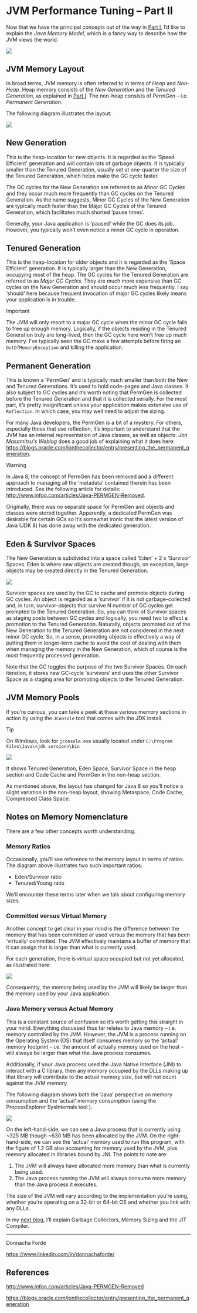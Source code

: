 # JVM Performance Tuning – Part II


Now that we have the principal concepts out of the way in [Part I](./Java%20Performance%20Tuning%20-%20Part%20I%20-%20JVM%20Concepts.md), I’d like to explain the _Java Memory Model_, which is a fancy way to describe how the JVM views the world. 

![](./rcs/duke-learning-curve.png)


## JVM Memory Layout
In broad terms, JVM memory is often referred to in terms of _Heap_ and _Non-Heap_. Heap memory consists of the _New Generation_ and the _Tenured Generation_, as explained in [Part I](./Java%20Performance%20Tuning%20-%20Part%20I%20-%20JVM%20Concepts.md). The non-heap consists of _PermGen_ – i.e. _Permanent Generation_.

The following diagram illustrates the layout: 

![](./rcs/java-memory-layout.png)


## New Generation
This is the heap-location for new objects. It is regarded as the ‘Speed Efficient’ generation and will contain lots of garbage objects. It is typically smaller than the Tenured Generation, usually set at one-quarter the size of the Tenured Generation, which helps make the GC cycle faster. 

The GC cycles for the New Generation are referred to as _Minor GC Cycles_ and they occur much more frequently than GC cycles on the Tenured Generation. As the name suggests, Minor GC Cycles of the New Generation are typically much faster than the Major GC Cycles of the Tenured Generation, which facilitates much shorted ‘pause times’. 

Generally, your Java application is ‘paused’ while the GC does its job. However, you typically won’t even notice a minor GC cycle in operation. 

## Tenured Generation
This is the heap-location for older objects and it is regarded as the ‘Space Efficient’ generation. It is typically larger than the New Generation, occupying most of the heap. 
The GC cycles for the Tenured Generation are referred to as _Major GC Cycles_. They are much more expensive than GC cycles on the New Generation and should occur much less frequently. I say ‘should’ here because frequent invocation of major GC cycles likely means your application is in trouble. 

> [!IMPORTANT]  
> The JVM will only resort to a major GC cycle when the minor GC cycle fails to free up enough memory. Logically, if the objects residing in the Tenured Generation truly are long-lived, then the GC cycle here won’t free up much memory. I’ve typically seen the GC make a few attempts before firing an `OutOfMemoryException` and killing the application. 

## Permanent Generation
This is known a ‘PermGen’ and is typically much smaller than both the New and Tenured Generations. It’s used to hold code-pages and Java classes. It also subject to GC cycles and it’s worth noting that PermGen is collected before the Tenured Generation and that it is collected serially. For the most part, it’s pretty insignificant unless your application makes extensive use of `Reflection`. In which case, you may well need to adjust the sizing. 

For many Java developers, the PermGen is a bit of a mystery. For others, especially those that use reflection, it’s important to understand that the JVM has an internal representation of Java classes, as well as objects. _Jon Masamitsu's Weblog_ does a good job of explaining what it does here: https://blogs.oracle.com/jonthecollector/entry/presenting_the_permanent_generation.


> [!WARNING] 
> In Java 8, the concept of PermGen has been removed and a different approach to managing all the ‘metadata’ contained therein has been introduced. See the following article for details: http://www.infoq.com/articles/Java-PERMGEN-Removed. 

Originally, there was no separate space for PermGen and objects and classes were stored together. Apparently, a dedicated PermGen was desirable for certain GCs so it’s somewhat ironic that the latest version of Java (JDK 8) has done away with the dedicated generation.


## Eden & Survivor Spaces
The New Generation is subdivided into a space called ‘Eden’ + 2 x ‘Survivor’ Spaces. Eden is where new objects are created though, on exception, large objects may be created directly in the Tenured Generation.  

![](./rcs/java-detailed-memory-layout.png)

Survivor spaces are used by the GC to cache and promote objects during GC cycles. An object is regarded as a ‘survivor’ if it is not garbage-collected and, in turn, survivor-objects that survive N number of GC cycles get prompted to the Tenured Generation. So, you can think of Survivor spaces as staging posts between GC cycles and logically, you need two to effect a promotion to the Tenured Generation. Naturally, objects promoted out of the New Generation to the Tenured Generation are not considered in the next minor GC cycle. So, in a sense, promoting objects is effectively a way of putting them in longer-term cache to avoid the cost of dealing with them when managing the memory in the New Generation, which of course is the most frequently processed generation. 

Note that the GC toggles the purpose of the two Survivor Spaces. On each iteration, it stores new GC-cycle ‘survivors’ and uses the other  Survivor Space as a staging area for promoting objects to the Tenured Generation.

## JVM Memory Pools
If you’re curious, you can take a peek at these various memory sections in action by using the `JConsole` tool that comes with the JDK install. 

> [!TIP]
> On Windows, look for `jconsole.exe` usually located under `C:\Program Files\Java\<jdk version>\bin`

![](./rcs/jvm-memory-pools.png)
 
It shows Tenured Generation, Eden Space, Survivor Space in the heap section and Code Cache and PermGen in the non-heap section.

As mentioned above, the layout has changed for Java 8 so you’ll notice a slight variation in the non-heap layout, showing Metaspace, Code Cache, Compressed Class Space.

## Notes on Memory Nomenclature
There are a few other concepts worth understanding.

### Memory Ratios
Occasionally, you’ll see reference to the memory layout in terms of ratios. The diagram above illustrates two such important ratios:
* Eden/Survivor ratio
* Tenured/Young ratio

We’ll encounter these terms later when we talk about configuring memory sizes. 

### Committed versus Virtual Memory
Another concept to get clear in your mind is the difference between the memory that has been committed or used versus the memory that has been ‘virtually’ committed. The JVM effectively maintains a buffer of memory that it can assign that is larger than what is currently used. 

For each generation, there is virtual space occupied but not yet allocated, as illustrated here: 

![](./rcs/jvm-virtual-spaces.png)

Consequently, the memory being used by the JVM will likely be larger than the memory used by your Java application.

### Java Memory versus Actual Memory
This is a constant source of confusion so it’s worth getting this straight in your mind. Everything discussed thus far relates to Java memory – i.e. memory controlled by the JVM. However, the JVM is a process running on the Operating System (OS) that itself consumes memory so the ‘actual’ memory footprint – i.e. the amount of actually memory used on the host – will always be larger than what the Java process consumes. 

Additionally, if your Java process used the Java Native Interface (JNI) to interact with a C library, then any memory occupied by the DLLs making up that library will contribute to the actual memory size, but will not count against the JVM memory. 

The following diagram shows both the ‘Java’ perspective on memory consumption and the ‘actual’ memory consumption (using the ProcessExplorer SysInternals tool ).  

![](./rcs/java-actual-memory-consumption.png)


On the left-hand-side, we can see a Java process that is currently using ~325 MB though ~630 MB has been allocated by the JVM. On the right-hand-side, we can see the ‘actual’ memory used to run this program, with the figure of 1.2 GB also accounting for memory used by the JVM, plus memory allocated in libraries bound by JNI. The points to note are:

1.	The JVM will always have allocated more memory than what is currently being used. 
2.	The Java process running the JVM will always consume more memory than the Java process it executes. 

The size of the JVM will vary according to the implementation you’re using, whether you’re operating on a 32-bit or 64-bit OS and whether you link with any DLLs. 

In my [next blog](./Java%20Performance%20Tuning%20-%20Part%20III%20-%20Garbage%20Collectors.md), I’ll explain Garbage Collectors, Memory Sizing and the JIT Compiler.


---
Donnacha Forde

https://www.linkedin.com/in/donnachaforde/


## References
http://www.infoq.com/articles/Java-PERMGEN-Removed

https://blogs.oracle.com/jonthecollector/entry/presenting_the_permanent_generation
